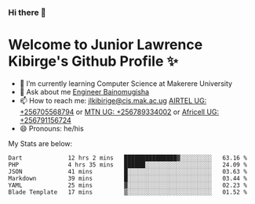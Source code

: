 ### Hi there 👋 
# Welcome to Junior Lawrence Kibirge's Github Profile ✨
 
<!--
**juniorkibirige/juniorkibirige** is a ✨ _special_ ✨ repository because its `README.md` (this file) appears on your GitHub profile.

Here are some ideas to get you started:

- 🔭 I’m currently working on ...
- 🌱 I’m currently learning ...
- 👯 I’m looking to collaborate on ...
- 🤔 I’m looking for help with ...
- 💬 Ask me about ...
- 📫 How to reach me: ...
- 😄 Pronouns: ...
- ⚡ Fun fact: ...
-->
- 🌱 I’m currently learning Computer Science at Makerere University
- 💬 Ask about me [Engineer Bainomugisha](mailto:baino@mak.ac.ug)
- 📫 How to reach me: [jlkibirige@cis.mak.ac.ug](mailto:jlkibirige@cis.mak.ac.ug) [AIRTEL UG: +256705568794](tel:+256705568794) or [MTN UG: +256789334002](tel:+256789334002) or [Africell UG: +256791156724](tel:+256791156724)
- 😄 Pronouns: he/his

My Stats are below:

<!--START_SECTION:waka-->

```text
Dart             12 hrs 2 mins   ███████████████▓░░░░░░░░░   63.16 %
PHP              4 hrs 35 mins   ██████░░░░░░░░░░░░░░░░░░░   24.09 %
JSON             41 mins         █░░░░░░░░░░░░░░░░░░░░░░░░   03.63 %
Markdown         39 mins         █░░░░░░░░░░░░░░░░░░░░░░░░   03.44 %
YAML             25 mins         ▓░░░░░░░░░░░░░░░░░░░░░░░░   02.23 %
Blade Template   17 mins         ▒░░░░░░░░░░░░░░░░░░░░░░░░   01.52 %
```

<!--END_SECTION:waka-->
